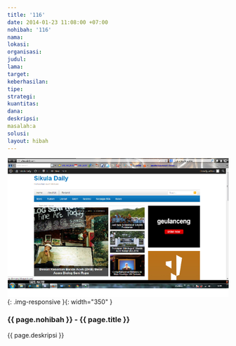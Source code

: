 ```yaml
---
title: '116'
date: 2014-01-23 11:08:00 +07:00
nohibah: '116'
nama:
lokasi:
organisasi:
judul:
lama:
target:
keberhasilan:
tipe:
strategi:
kuantitas:
dana:
deskripsi:
masalah:a
solusi:
layout: hibah
---
```


![116](/static/img/hibahcms/116.png){: .img-responsive }{: width="350" }

### {{ page.nohibah }} - {{ page.title }}

{{ page.deskripsi }}
